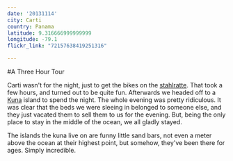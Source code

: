 ```yaml
---
date: '20131114'
city: Carti
country: Panama
latitude: 9.316666999999999
longitude: -79.1
flickr_link: "72157638419251316"

---
```


#A Three Hour Tour

Carti wasn't for the night, just to get the bikes on the [stahlratte](http://www.stahlratte.de/). That took a few hours, and turned out to be quite fun. Afterwards we headed off to a [Kuna](http://en.wikipedia.org/wiki/Kuna_people) island to spend the night. The whole evening was pretty ridiculous. It was clear that the beds we were sleeing in belonged to someone else, and they just vacated them to sell them to us for the evening. But, being the only place to stay in the middle of the ocean, we all gladly stayed.

The islands the kuna live on are funny little sand bars, not even a meter above the ocean at their highest point, but somehow, they've been there for ages. Simply incredible. 
